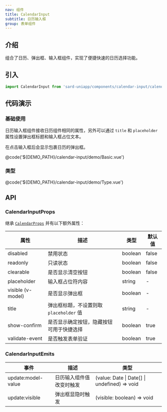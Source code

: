 ```yaml
---
nav: 组件
title: CalendarInput
subtitle: 日历输入框
group: 表单组件
---
```


## 介绍

组合了日历、弹出框、输入框组件，实现了便捷快速的日历选择功能。

## 引入

```ts
import CalendarInput from 'sard-uniapp/components/calendar-input/calendar-input.vue'
```

## 代码演示

### 基础使用

日历输入框组件接收日历组件相同的属性，另外可以通过 `title` 和 `placeholder` 属性设置弹出框标题和输入框占位文本。

在点击输入框后会显示包裹日历的弹出框。

@code('${DEMO_PATH}/calendar-input/demo/Basic.vue')

### 类型

@code('${DEMO_PATH}/calendar-input/demo/Type.vue')

## API

### CalendarInputProps

继承 [`CalendarProps`](./#/components/calendar#CalendarProps) 并有以下额外属性：

| 属性              | 描述                                     | 类型    | 默认值 |
| ----------------- | ---------------------------------------- | ------- | ------ |
| disabled          | 禁用状态                                 | boolean | false  |
| readonly          | 只读状态                                 | boolean | false  |
| clearable         | 是否显示清空按钮                         | boolean | false  |
| placeholder       | 输入框占位符内容                         | string  | -      |
| visible (v-model) | 是否显示弹出框                           | boolean | -      |
| title             | 弹出框标题，不设置则取 `placeholder` 值  | string  | -      |
| show-confirm      | 是否显示确定按钮，隐藏按钮可用于快捷选择 | boolean | true   |
| validate-event    | 是否触发表单验证                         | boolean | true   |

### CalendarInputEmits

| 事件               | 描述                     | 类型                                         |
| ------------------ | ------------------------ | -------------------------------------------- |
| update:model-value | 日历输入组件值改变时触发 | (value: Date \| Date[] \| undefined) => void |
| update:visible     | 弹出框显隐时触发         | (visible: boolean) => void                   |
